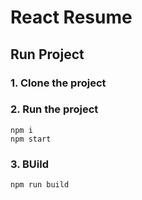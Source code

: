 # React Resume     

## Run Project
### 1. Clone the project

### 2. Run the project
```shell
npm i
npm start
```

### 3. BUild
```shell
npm run build
```
